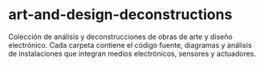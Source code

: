 # art-and-design-deconstructions
Colección de análisis y deconstrucciones de obras de arte y diseño electrónico. Cada carpeta contiene el código fuente, diagramas y análisis de instalaciones que integran medios electrónicos, sensores y actuadores.
